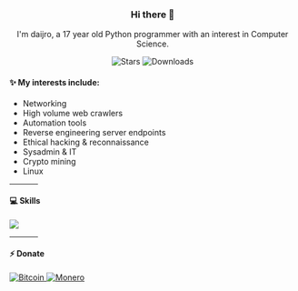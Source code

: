 <p align="center">
    <h3 align="center">Hi there 👋</h3>
    <p align="center">I'm daijro, a 17 year old Python programmer with an interest in Computer Science.</p>
    <p align="center">
        <img alt="Stars" src="https://img.shields.io/github/stars/daijro?color=4caf50&style=for-the-badge">
        <img alt="Downloads" src="https://img.shields.io/github/followers/daijro?color=0f80c1&style=for-the-badge">
    </p>

</p>

#### ✨ My interests include:
- Networking
- High volume web crawlers
- Automation tools
- Reverse engineering server endpoints
- Ethical hacking & reconnaissance
- Sysadmin & IT
- Crypto mining
- Linux

<hr width=50>

#### 💻 Skills

<img src="https://skillicons.dev/icons?i=python,qt,powershell,bash,java,sqlite,linux,raspberrypi,js,css,html,spring,rabbitmq,flask,regex,aws,git,github,gitlab,docker,postman,vim,neovim,idea,vscode,gamemakerstudio,figma,ai" />

<hr width=50>

#### ⚡ Donate

<a href="https://www.bitcoinqrcodemaker.com/pay/?type=2&style=bitcoin&address=1G9W9zBAyDmN8wE3LR5JjVbU6LnXBHLKF8">
    <img alt="Bitcoin" src="https://img.shields.io/badge/Donate-BTC%20%E2%86%92-gray.svg?colorA=orange&color=E67132&style=for-the-badge"/>
</a>
<a href="https://www.bitcoinqrcodemaker.com/pay/?type=2&style=monero&address=4B9QaXYesx2ep4PkMuXrR31uMEzNwMqGyKw5sDTyg6ff5PSCXjSULYAP3Bk2TWyVvcRkv11wRyj7JXbUaBvAmXNWBCt2xxf">
    <img alt="Monero" src="https://img.shields.io/badge/Donate-XMR%20%E2%86%92-gray.svg?colorA=655BE1&colorB=4F44D6&style=for-the-badge"/>
</a>
